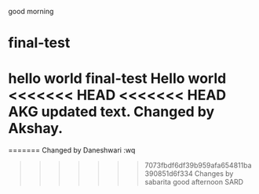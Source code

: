 good morning
# final-test
hello world
final-test
Hello world
<<<<<<< HEAD
<<<<<<< HEAD
AKG
updated text.
Changed by Akshay.
=======
=======
Changed by Daneshwari
:wq
>>>>>>> 7073fbdf6df39b959afa654811ba390851d6f334
Changes by sabarita
good afternoon SARD